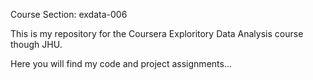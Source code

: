 Course Section: exdata-006

This is my repository for the Coursera Exploritory Data Analysis course though JHU.

Here you will find my code and project assignments...
